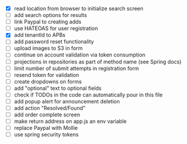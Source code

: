 - [x] read location from browser to initialize search screen
- [ ] add search options for results
- [ ] link Paypal to creating adds
- [ ] use HATEOAS for user registration
- [x] add tenantId to APBs
- [ ] add password reset functionality
- [ ] upload images to S3 in form
- [ ] continue on account validation via token consumption
- [ ] projections in repositories as part of method name (see Spring docs)
- [ ] limit number of submit attempts in registration form
- [ ] resend token for validation
- [ ] create dropdowns on forms
- [ ] add "optional" text to optional fields
- [ ] check if TODOs in the code can automatically pour in this file
- [ ] add popup alert for announcement deletion
- [ ] add action "Resolved/Found"
- [ ] add order complete screen
- [ ] make return address on app.js an env variable
- [ ] replace Paypal with Mollie
- [ ] use spring security tokens